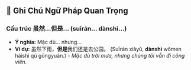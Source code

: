 ## 📝 Ghi Chú Ngữ Pháp Quan Trọng

### Cấu trúc 虽然...但是... (suīrán... dànshì...)
- **Ý nghĩa:** Mặc dù... nhưng...
- **Ví dụ:** 虽然下雨，**但是**我们还是去公园。 (Suīrán xiàyǔ, **dànshì** wǒmen háishì qù gōngyuán.) - *Mặc dù trời mưa, nhưng chúng tôi vẫn đi công viên.*

